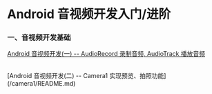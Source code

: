 # Android 音视频开发入门/进阶

### 一、音视频开发基础

[Android 音视频开发(一) -- AudioRecord 录制音频, AudioTrack 播放音频](/audio/README.md)

<br>
[Android 音视频开发(二) -- Camera1 实现预览、拍照功能](/camera1/README.md)
